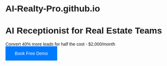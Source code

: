 # AI-Realty-Pro.github.io
<!DOCTYPE html>
<html>
<head>
    <title>AI Real Estate Receptionist</title>
    <style>
        body { font-family: Arial; max-width: 800px; margin: 40px auto; }
        .button { background: #007bff; color: white; padding: 15px 30px; text-decoration: none; }
    </style>
</head>
<body>
    <h1>AI Receptionist for Real Estate Teams</h1>
    <p>Convert 40% more leads for half the cost - $2,000/month</p>
    <a href="https://calendly.com/your-link" class="button">Book Free Demo</a>
</body>
</html>
